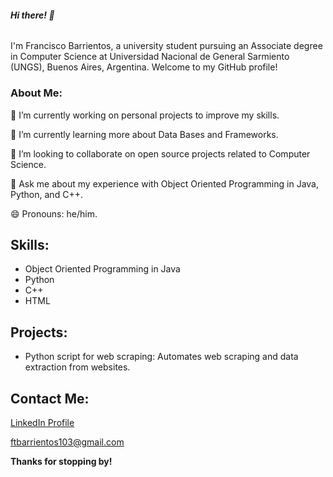 <h6 style="font-weight: bold;">Hi there! 👋</h6>
<p>I'm Francisco Barrientos, a university student pursuing an Associate degree in Computer Science at Universidad Nacional de General Sarmiento (UNGS), Buenos Aires, Argentina. Welcome to my GitHub profile!</p>

<h3 style="font-weight: bold;">About Me:</h3>
<p>🔭 I’m currently working on personal projects to improve my skills.</p>
<p>🌱 I’m currently learning more about Data Bases and Frameworks.</p>
<p>👯 I’m looking to collaborate on open source projects related to Computer Science.</p>
<p>💬 Ask me about my experience with Object Oriented Programming in Java, Python, and C++.</p>
<p>😄 Pronouns: he/him.</p>
<h2 style="font-weight: bold;">Skills:</h2>
<ul>
  <li>Object Oriented Programming in Java</li>
  <li>Python</li>
  <li>C++</li>
  <li>HTML</li>
</ul>
<h2 style="font-weight: bold;">Projects:</h2>
<ul>
          <li>Python script for web scraping: Automates web scraping and data extraction from websites.</li>
</ul>
<h2 style="font-weight: bold;">Contact Me:</h2>
<p><a href="https://www.linkedin.com/in/franciscobarrientos/">LinkedIn Profile</a></p>
<p><a href="mailto:ftbarrientos103@gmail.com">ftbarrientos103@gmail.com</a></p>
<p style="font-weight: bold;">Thanks for stopping by!</p>

<!---
FranBarri/FranBarri is a ✨ special ✨ repository because its `README.md` (this file) appears on your GitHub profile.
You can click the Preview link to take a look at your changes.
--->
